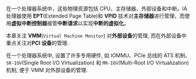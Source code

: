 


在一个处理器系统中，这些物理资源包括 CPU、主存储器、外部设备和中断。IA处理器使用 **EPT**(Extended Page Table)和 **VPID** 技术对**主存储器**进行管理，而使用**虚拟中断控制器**接管**中断请求**以实现**中断的虚拟化**。

本章关注 **VMM**(`Virtual Machine Monitor`) 对**外部设备**的管理, 而在外部设备中重点关注对**PCI 设备**的管理.

在一个处理器系统中, 设置了许多专用硬件,  如 IOMMU、PCIe 总线的 ATS 机制、`SR-IOV`(Single Root I/O Virtualization) 和 `MR-IOV`(Multi-Root I/O Virtualization)机制, 便于 VMM 对外部设备的管理.